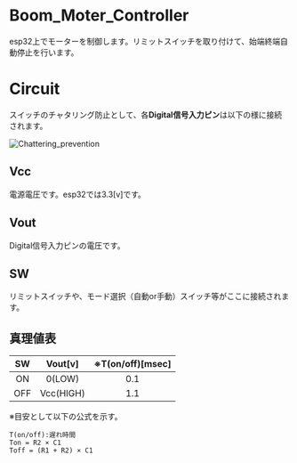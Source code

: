 # Boom_Moter_Controller
esp32上でモーターを制御します。リミットスイッチを取り付けて、始端終端自動停止を行います。
# Circuit
スイッチのチャタリング防止として、各**Digital信号入力ピン**は以下の様に接続されます。

![Chattering_prevention](https://drive.google.com/file/d/1TQvRBxBL7_QI3G2pYQ5AR3BIvuK8QSUm/view?usp=sharing)

## Vcc
電源電圧です。esp32では3.3[v]です。
## Vout
Digital信号入力ピンの電圧です。
## SW
リミットスイッチや、モード選択（自動or手動）スイッチ等がここに接続されます。
## 真理値表
|SW|Vout[v]|※T(on/off)[msec]|
|:---:|:---:|:---:|
|ON|0(LOW)|0.1|
|OFF|Vcc(HIGH)|1.1|

※目安として以下の公式を示す。
```
T(on/off):遅れ時間
Ton = R2 × C1
Toff = (R1 + R2) × C1
```